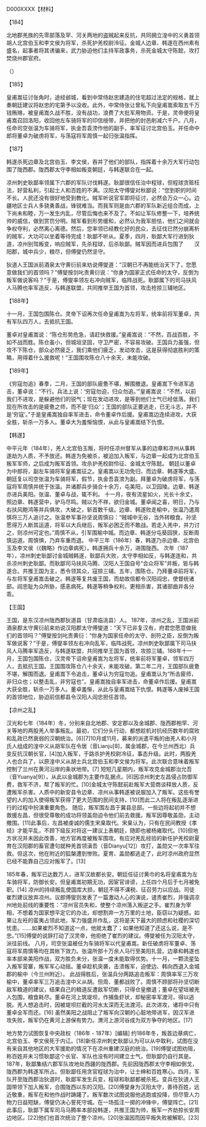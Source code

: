 D000XXXX【材料】

【184】

北地郡羌族的先零部落及罕、河关两地的盗贼起来反抗，共同拥立湟中的义勇首领胡人北宫伯玉和李文侯为将军，杀死护羌校尉泠征。金城人边章、韩遂在西州素有盛名，起事者将其诱骗来，武力胁迫他们主持军政事务，杀死金城太守陈懿，攻打焚烧州郡官府。

（）

【185】

皇甫嵩征讨张角时，途经邺城，看到中常侍赵忠建造的住宅超过法定的规格，就上奏朝廷建议将赵忠的宅第予以没收。此外，中常侍张让曾私下向皇甫嵩索取五千万钱贿赂，被皇甫嵩久战不胜，没有战功，浪费了大批军用物资。于是，灵帝便将皇甫嵩召回洛阳，收回他左车骑将军的印信绶带，并把他的封邑削减六千户。八月，任命司空张温为车骑将军，执金吾袁滂作他的副手，率军征讨北宫伯玉。并任命中郎将董卓为破虏将军，与荡寇将军周慎一起归张温指挥。



【187】

韩遂杀死边章及北宫伯玉、李文侯，吞并了他们的部队，指挥着十余万大军行动包围了陇西郡。陇西郡太守李相如叛变朝廷，与韩遂联合在一起。

凉州刺史耿鄙率领属下六郡的军队讨伐韩遂。耿鄙很信任治中程球，但程球贪赃枉法，好营私利，引起士人和百姓的不满。汉阳太守傅燮对秋鄙说：“您到职的时间不长。人民还没有很好地受到教化。贼军听说官军即将征讨，必然会万众一心。边疆地区士兵人多骁勇善战，锋锐难当。而我军则是由六郡的军队新近组合而成，上下尚未和睦，万一发生内乱，尽管后悔也来不及了。不如让军队修整一下，培养统帅的威信，做到赏罚分明。贼军看到形势缓和，必然认为我军胆怯，他们之间就会争权夺利，必然离心离德。然后，您率领已经教化好的民众，去征伐已然分崩离析的贼军，大功可以坐着等待完成！耿鄙不听从。夏季，四月，耿鄙大军行进到狄道，凉州别驾叛变，响应贼军，先杀程球，后杀耿鄙。贼军因而进兵包围了　　汉阳郡，城中兵少，粮尽，但傅燮仍然坚守。



狄道人王国派前酒泉太守黄衍前来劝说傅燮道：“汉朝已不再能统治天下了，您愿意做我们的首领吗？”傅燮按剑叱责黄衍说：“你身为国家正式任命的太守，反倒为叛军做说客吗？”于是，傅燮率领左右冲向贼军，临阵战死。耿鄙属下的司马扶风人马腾也率军造反，与韩遂联盟，共同推举王国为首领，攻击抢掠三辅地区。



【188年】

十一月，王国包围陈仓。灵帝下诏再次任命皇甫嵩为左将军，统率前将军董卓，共有军队四万人，去抵抗王国。

董卓对皇甫嵩说：“陈仓形势危急，请赶快救援。”皇甫嵩说：“不然，百战百胜，不如不战而胜。陈仓虽小，但城垣坚固，守卫严密，不容易攻破。王国兵力虽强，但攻不下陈仓，部众必然疲乏，我们乘他们疲乏，发动攻击，这是获得彻底胜利的策略，用得着什么援救呢！”王国围攻陈仓八十余天，未能攻破。

【189年】

《穷寇勿追》春季，二月，王国的部队疲惫不堪，解围撤退。皇甫嵩下令进军追击，董卓说：“不行。兵法上说：‘穷寇勿迫，归众勿追。’”皇甫嵩说：“不然，以前我们不进攻，是躲避他们的锐气；现在发动进攻，是等到他们士气已经低落。我们现在所攻击的是疲惫之师，而不是‘归众’；王国的部队正要逃走，已无斗志，并不是‘穷寇’。”于是皇甫嵩独自率军进击，命令董卓作后援。皇甫嵩边连续进攻，大获全胜，斩杀一万多人。董卓大为羞惭恼恨，从此与皇甫嵩结下仇恨。



【韩遂】

中平元年（184年），羌人北宫伯玉叛，将时任凉州督军从事的边章和凉州从事韩遂劫为人质，不予放还。韩遂为免被杀，被迫加入叛军，与边章一起成为北宫伯玉叛军军师，之后成为叛军首领。攻杀护羌校尉伶征、金城太守陈懿。
朝廷以董卓为中郎将，副左车骑将军皇甫嵩征之。皇甫嵩以无功免归，而边章、韩遂等大盛。朝廷复以司空张温为车骑将军，假节，执金吾袁滂为副。拜董卓为破虏将军，与荡寇将军周慎并统于张温。并诸郡兵步骑合十余万，屯美阳，以卫园陵。边章、韩遂亦进兵美阳。张温、董卓与战，辄不利。
十一月，夜有流星如火，光长十余丈，照边章、韩遂营中，驴马尽鸣。贼以为不祥，欲归金城。董卓闻之喜，明日，乃与右扶风鲍鸿等并兵俱攻，大破之，斩首数千级。边章、韩遂败走榆中，张温乃遣周慎将三万人追讨之。张温参军事孙坚说周慎曰：“贼城中无谷，当外转粮食。孙坚愿得万人断其运道，将军以大兵继后，叛军必困乏而不敢战。若走入羌中，并力讨之，则凉州可定也。”周慎不从，引军围榆中城。而边章、韩遂分屯葵园狭，反断周慎运道。周慎惧，乃弃车重而退。
中平三年（186年）春，韩遂乃杀边章、北宫伯玉及李文侯（《魏略》作边章病死）。韩遂拥兵十余万，进围陇西。
次年（187年），凉州刺史耿鄙讨金城贼韩遂，耿鄙兵大败，太守李相如反，与韩遂连和，共杀凉州刺史耿鄙。而耿鄙司马扶风马腾、汉阳人王国自号“合众将军”并叛，皆与韩遂合。共推王国为主，悉令领其众，寇掠三辅。五年，围陈仓。乃拜董卓前将军，与左将军皇甫嵩击破之。韩遂等复共废王国，而劫故信都令汉阳阎忠，使督统诸部。阎忠耻为众所胁，感恚病死。韩遂等稍争权利，更相杀害，其诸部曲并各分乖。



【王国】

王国，是东汉凉州陇西郡狄道县（甘肃临洮县）人。
187年，凉州之乱，王国派前酒泉郡太守黄衍前来劝说汉阳郡太守傅燮道：“天下已非复汉有，府君您愿意做我们的首领吗？”傅燮按剑叱责黄衍：“你身为国家任命的太守、剖符之臣，反倒为叛军做说客？”于是，傅燮率领左右冲向乱军，临阵战死。凉州刺史耿鄙属下司马扶风人马腾率军造反，与韩遂联盟，共同推举王国为首领，攻掠三辅。188年十一月，王国包围陈仓，汉灵帝下诏命皇甫嵩为左将军，统率前将军董卓，领军四万人，去抵抗王国。王国围攻陈仓八十余天，未能攻破。第二年二月，王国部队疲惫不堪，解围而退。皇甫嵩下令追击，董卓认为穷寇勿追。皇甫嵩认为“所击疲师，非归众也；以整击乱，非穷寇也”。皇甫嵩独自率军进击，命董卓作后援。皇甫嵩大获全胜，斩杀一万多人。董卓羞惭，从此与皇甫嵩结下仇恨。韩遂等人废掉王国的首领地位，胁迫前信都县令汉阳人阎忠担任首领。

【凉州之乱】

汉光和七年（184年）冬，分别来自北地郡、安定郡以及金城郡、陇西郡枹罕、河关等地的两股羌人举事叛乱。最初，它们分头行动，都想趁机对抗经历数年的腐败和乱政已然衰弱的汉朝统治。[6][7]10月或11月，募来的派遣平叛的由羌人和小月氏人组成的湟中义从胡军队在令居（音Lianju[8]，属金城郡，在今兰州西北）兵变反抗汉朝长官，[4]加入叛军，于路杀护羌校尉冷征，事态升级。此时，两股羌人也合兵了，以原湟中义从胡士兵北宫伯玉和李文侯为将军。此次联合意味着叛军控制了兰州在黄河沿岸的条状地带。[7]
短短几星期内，叛军攻克金城郡治允吾（音Yuanya[9]），从此以金城郡为主要作乱据点。[6]因凉州刺史左昌侵占防御军费，救军不济，帮了叛军的忙。[10]金城太守陈懿前赴叛军大营商谈释放人质，反遭叛军杀害。人质中的新安县令边章、凉州从事韩遂被说服加入了叛军。这些有誉望的人的加入使得叛军获得了更大范围的民间支持，[10]而此二人将在叛乱逐渐进行的过程中扮演重要角色。
随后，叛军围左昌于冀县总部。一些边将起初并不想救援左昌，但很受尊敬的成功将领盖勋迫令他们前去救援。叛军因尊敬盖勋，主动撤围。[11]此事后，左昌被虔诚的儒生宋臬取代。宋臬认为，只有在民间教授《孝经》才能平乱，不顾下级反对将这一建议上表朝廷，随即也被杨雍取代。[10]但地方状况并未因此改善，地方官再度被叛军围攻。有应对羌乱经验的新任护羌校尉夏育在汉阳郡的畜官遭句就种羌首领滇吾（音Dianyu[12]）攻打，盖勋又一次率军往救。但这次，他在附近的狐槃遭到惨败。夏育、盖勋都逃走了，此时凉州政府显然已经不能靠自己应对叛军了。[13]

185年春，叛军已达数万人，进军汉故都长安。朝廷任征讨黄巾的名将皇甫嵩为左车骑将军，防御长安。但皇甫嵩初期无功，因宦官诽谤，上任四个月后于七月被免职。[14]
凉州的持续叛乱使国库大损，朝廷不得不课税、征召劳力以应战。司徒崔烈建议放弃凉州。议郎傅燮则发表了一篇激动人心的演说，谴责崔烈，并强调凉州地处前线的重要性：“凉州官员失和，使整个凉州落入叛逆之手。崔烈身为宰相，不想着为国家想平定它的办法，却想割弃一方万里的土地，臣窃以为疑惑。如果让左衽的蛮夷占领此地，军力强盛并作乱，这将是天下最大的顾虑和社稷的深切忧患。……如果崔烈不知道这一点，他就太蠢了；如果他知道了还这么说，是不忠。”[15]傅燮的说辞打动了汉灵帝，他拒绝了崔烈的建议。傅燮被任为汉阳太守，派往前线。
八月，司空张温被任为车骑将军以代皇甫嵩。新任破虏将军董卓、荡寇将军周慎等均在其帐下效力。张温所部十万余人马行至美阳扎营。边章和韩遂也率本部来美阳作战，双方胜负未分，张温一度未能取得优势。十一月，一颗流星坠入叛军营寨，叛军军心动摇。董卓趁机突袭，击溃叛军，迫使边、韩向西退入金城郡的榆中（今兰州附近）。
此战得胜后，张温兵分两路追击叛军：周慎率军三万攻榆中，董卓率军三万追击湟中义从胡。但周、董都战败了。周慎不顾部将孙坚切断敌军粮道的建议，结果自己的粮道反遭敌军切断，只得仓皇撤退；董卓在望垣被羌人包围，粮食耗尽。董卓在河上筑堤坝，作捕鱼虾状，却秘密率军渡河，得以逃脱。羌人想追击时，因被堤坝拦截的河水太深而无法渡河。此次进攻，诸将中只有董卓全军而还。[16]
虽然美阳之战阻止了叛军向汉朝的心脏地带进军，因汉军进攻失败，叛军仍在黄河上游保有势力。渭河上游河谷成为双方争夺的地区。[17]



地方势力试图恢复中央政权（186年 - 187年）[编辑]
约186年冬，叛首边章病亡，北宫伯玉、李文侯死于内讧。[18]新任凉州刺史耿鄙认为可以从中取利，试图在没有来自其他地区的大军援助的情况下在凉州重建汉庭的统治。[19]傅燮试图劝阻，称百姓并未习惯耿鄙这个长官、军队也没有时间建立士气，但耿鄙仍自行其是。
187年，耿鄙集结六郡军队攻地处西疆的陇西郡。先前因陇西郡太守李相如倒戈，陇西郡为韩遂军所占。但耿鄙任用贪官程球为治中，让士绅和百姓寒心。四月，军队开至陇西郡治狄道时，耿鄙军发生兵变，程球和耿鄙都被杀死。变兵在狄道人王国带领下加入叛军，合围陇西以东的汉阳。[20]傅燮身为汉阳太守，善待百姓，远近敬重，叛军在和他作战时踌躇了。叛军数次试图说服他逃跑或投降，但尽管人力物力日益短缺，傅燮仍决心誓死守城。在一场孤注一掷的冲锋中，傅燮阵亡。[21]
此事后，耿鄙下属军司马马腾率本部投韩遂，共推王国为帅，叛军一齐劫掠长安周边地区。[22]他们也首次统治了整个凉州。[20]张温因而因平叛失败被解职。[23]